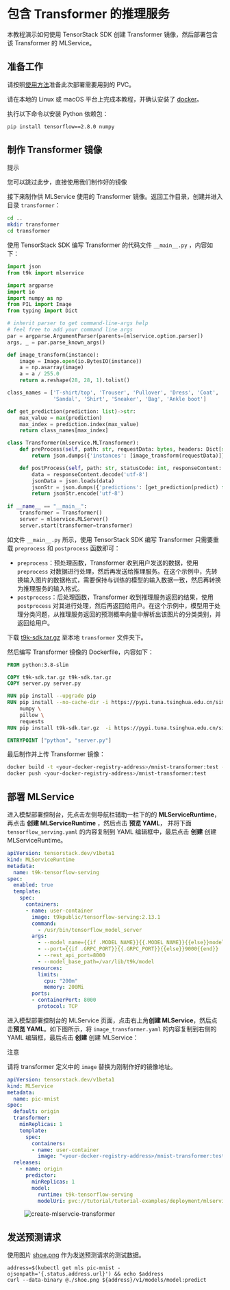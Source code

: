 # 包含 Transformer 的推理服务

本教程演示如何使用 TensorStack SDK 创建 Transformer 镜像，然后部署包含该 Transformer 的 MLService。

## 准备工作

请按照<a target="_blank" rel="noopener noreferrer" href="https://github.com/t9k/tutorial-examples/blob/master/docs/README-zh.md#%E4%BD%BF%E7%94%A8%E6%96%B9%E6%B3%95">使用方法</a>准备此次部署需要用到的 PVC。

请在本地的 Linux 或 macOS 平台上完成本教程，并确认安装了 <a target="_blank" rel="noopener noreferrer" href="https://www.docker.com/">docker</a>。

执行以下命令以安装 Python 依赖包：

```bash
pip install tensorflow==2.8.0 numpy
```

## 制作 Transformer 镜像

<aside class="note tip">
<div class="title">提示</div>

您可以跳过此步，直接使用我们制作好的镜像

</aside>

接下来制作供 MLService 使用的 Transformer 镜像。返回工作目录，创建并进入目录 `transformer`：

```bash
cd ..
mkdir transformer
cd transformer
```

使用 TensorStack SDK 编写 Transformer 的代码文件 `__main__.py` ，内容如下：

```py title="__main__.py"
import json
from t9k import mlservice

import argparse
import io
import numpy as np
from PIL import Image
from typing import Dict

# inherit parser to get command-line-args help
# feel free to add your command line args
par = argparse.ArgumentParser(parents=[mlservice.option.parser])
args, _ = par.parse_known_args()

def image_transform(instance):
    image = Image.open(io.BytesIO(instance))
    a = np.asarray(image)
    a = a / 255.0
    return a.reshape(28, 28, 1).tolist()

class_names = ['T-shirt/top', 'Trouser', 'Pullover', 'Dress', 'Coat',
               'Sandal', 'Shirt', 'Sneaker', 'Bag', 'Ankle boot']

def get_prediction(prediction: list)->str:
    max_value = max(prediction)
    max_index = prediction.index(max_value)
    return class_names[max_index]

class Transformer(mlservice.MLTransformer):
    def preProcess(self, path: str, requestData: bytes, headers: Dict[str, str]) -> any:
        return json.dumps({'instances': [image_transform(requestData)]})

    def postProcess(self, path: str, statusCode: int, responseContent: bytes, headers: Dict[str, str]) -> bytes:
        data = responseContent.decode('utf-8')
        jsonData = json.loads(data)
        jsonStr = json.dumps({'predictions': [get_prediction(predict) for predict in jsonData['predictions']]})
        return jsonStr.encode('utf-8')
    
if __name__ == "__main__":
    transformer = Transformer()
    server = mlservice.MLServer()
    server.start(transformer=transformer)
```

如文件 `__main__.py` 所示，使用 TensorStack SDK 编写 Transformer 只需要重载 `preprocess` 和 `postprocess` 函数即可：

* `preprocess`：预处理函数，Transformer 收到用户发送的数据，使用 `preprocess` 对数据进行处理，然后再发送给推理服务。在这个示例中，先转换输入图片的数据格式，需要保持与训练的模型的输入数据一致，然后再转换为推理服务的输入格式。
* `postprocess`：后处理函数，Transformer 收到推理服务返回的结果，使用 `postprocess` 对其进行处理，然后再返回给用户。在这个示例中，模型用于处理分类问题，从推理服务返回的预测概率向量中解析出该图片的分类类别，并返回给用户。

下载 <a target="_blank" rel="noopener noreferrer" href="https://github.com/t9k/tutorial-examples/tree/master/deployment/mlservice-v2/mlservice-transformer/t9k-sdk.tar.gz">t9k-sdk.tar.gz</a> 至本地 `transformer` 文件夹下。

然后编写 Transformer 镜像的 Dockerfile，内容如下：

```dockerfile title="Dockerfile.transformer"
FROM python:3.8-slim

COPY t9k-sdk.tar.gz t9k-sdk.tar.gz
COPY server.py server.py

RUN pip install --upgrade pip
RUN pip install --no-cache-dir -i https://pypi.tuna.tsinghua.edu.cn/simple \
    numpy \
    pillow \
    requests
RUN pip install t9k-sdk.tar.gz  -i https://pypi.tuna.tsinghua.edu.cn/simple

ENTRYPOINT ["python", "server.py"]
```

最后制作并上传 Transformer 镜像：

```bash
docker build -t <your-docker-registry-address>/mnist-transformer:test -f Dockerfile.transformer .
docker push <your-docker-registry-address>/mnist-transformer:test
```

## 部署 MLService

进入模型部署控制台，先点击左侧导航栏辅助一栏下的的 **MLServiceRuntime**，再点击 **创建 MLServiceRuntime** ，然后点击 **预览 YAML**， 并将下面 `tensorflow_serving.yaml` 的内容复制到 YAML 编辑框中，最后点击 **创建** 创建 MLServiceRuntime。

```yaml title=tensorflow_serving.yaml
apiVersion: tensorstack.dev/v1beta1
kind: MLServiceRuntime
metadata:
  name: t9k-tensorflow-serving
spec:
  enabled: true
  template:
    spec:
      containers:
      - name: user-container
        image: t9kpublic/tensorflow-serving:2.13.1
        command:
          - /usr/bin/tensorflow_model_server
        args:
          - --model_name={{if .MODEL_NAME}}{{.MODEL_NAME}}{{else}}model{{end}}
          - --port={{if .GRPC_PORT}}{{.GRPC_PORT}}{{else}}9000{{end}}
          - --rest_api_port=8000
          - --model_base_path=/var/lib/t9k/model
        resources:
          limits:
            cpu: "200m"
            memory: 200Mi
        ports:
        - containerPort: 8000
          protocol: TCP
```

进入模型部署控制台的 MLService 页面，点击右上角**创建 MLService**，然后点击**预览 YAML**。如下图所示，将 `image_transformer.yaml` 的内容复制到右侧的 YAML 编辑框，最后点击 **创建** 创建 MLService：

<aside class="note">
<div class="title">注意</div>

请将 transformer 定义中的 `image` 替换为刚制作好的镜像地址。

</aside>

```yaml title="image_transformer.yaml"
apiVersion: tensorstack.dev/v1beta1
kind: MLService
metadata:
  name: pic-mnist
spec:
  default: origin
  transformer:
    minReplicas: 1
    template:
      spec:
        containers:
        - name: user-container
          image: "<your-docker-registry-address>/mnist-transformer:test"
  releases:
    - name: origin
      predictor:
        minReplicas: 1
        model:
          runtime: t9k-tensorflow-serving
          modelUri: pvc://tutorial/tutorial-examples/deployment/mlservice-v2/mlservice-transformer/model/
```

<figure class="screenshot">
  <img alt="create-mlservcie-transformer" src="../../assets/tasks/deploy-model-reference-serving/transformer/create-mlservice.png" class="screenshot" />
</figure>


## 发送预测请求

使用图片 <a target="_blank" rel="noopener noreferrer" href="https://github.com/t9k/tutorial-examples/tree/master/deployment/mlservice-v2/mlservice-transformer/shoe.png">shoe.png</a> 作为发送预测请求的测试数据。

``` shell
address=$(kubectl get mls pic-mnist -ojsonpath='{.status.address.url}') && echo $address
curl --data-binary @./shoe.png ${address}/v1/models/model:predict
```

